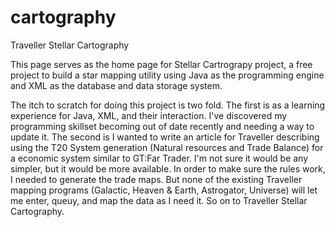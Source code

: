 cartography
===========

Traveller Stellar Cartography


This page serves as the home page for Stellar Cartrograpy project, a free
project to build a star mapping utility using Java as the programming engine
and XML as the database and data storage system.

The itch to scratch for doing this project is two fold. The first is as a
learning experience for Java, XML, and their interaction. I've discovered
my programming skillset becoming out of date recently and needing a way to
update it. The second is I wanted to write an article for Traveller describing
using the T20 System generation (Natural resources and Trade Balance) for a
economic system similar to GT:Far Trader. I'm not sure it would be any simpler,
but it would be more available. In order to make sure the rules work, I needed
to generate the trade maps. But none of the existing Traveller mapping
programs (Galactic, Heaven & Earth, Astrogator, Universe) will let me enter,
queuy, and map the data as I need it. So on to Traveller Stellar Cartography.


